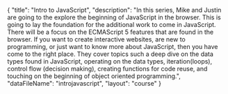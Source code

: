 {
	"title": "Intro to JavaScript",
	"description": "In this series, Mike and Justin are going to the explore the beginning of JavaScript in the browser. This is going to lay the foundation for the additional work to come in JavaScript. There will be a focus on the ECMAScript 5 features that are found in the browser. If you want to create interactive websites, are new to programming, or just want to know more about JavaScript, then you have come to the right place. They cover topics such a deep dive on the data types found in JavaScript, operating on the data types,  iteration(loops), control flow (decision making), creating  functions for code reuse, and touching on the beginning of object oriented programming.",
	"dataFileName": "introjavascript",
	"layout": "course"
}